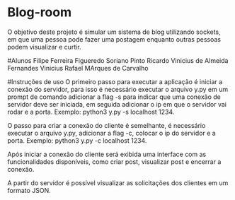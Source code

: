 # Blog-room
O objetivo deste projeto é simular um sistema  de blog utilizando sockets, em que uma pessoa pode fazer uma postagem enquanto outras pessoas podem visualizar e curtir.

#Alunos
Filipe Ferreira Figueredo Soriano Pinto
Ricardo Vinicius de Almeida Fernandes
Vinicius Rafael MArques de Carvalho

#Instruções de uso
O primeiro passo para executar a aplicação é iniciar a conexão do servidor, para isso é necessário executar o arquivo y.py em um prompt de comando adicionar a flag -s para indicar que uma conexão de servidor deve ser iniciada, em seguida adicionar o ip em que o servidor vai rodar e a porta.
Exemplo: python3 y.py -s localhost 1234.

O passo para criar a conexão do cliente é semelhante, é necessário executar o arquivo y.py, adicionar a flag -c, colocar o ip do servidor e a porta.
Exemplo: python3 y.py -c localhost 1234.

Após iniciar a conexão do cliente será exibida uma interface com as funcionalidades disponíveis, como criar post, visualizar post e encerrar a conexão.

A partir do servidor é possível visualizar as solicitações dos clientes em um formato JSON.
